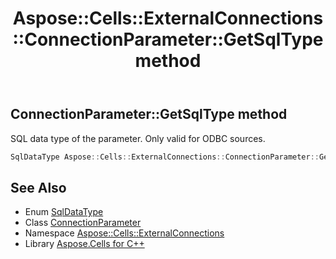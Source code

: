﻿---
title: Aspose::Cells::ExternalConnections::ConnectionParameter::GetSqlType method
linktitle: GetSqlType
second_title: Aspose.Cells for C++ API Reference
description: 'Aspose::Cells::ExternalConnections::ConnectionParameter::GetSqlType method. SQL data type of the parameter. Only valid for ODBC sources in C++.'
type: docs
weight: 600
url: /cpp/aspose.cells.externalconnections/connectionparameter/getsqltype/
---
## ConnectionParameter::GetSqlType method


SQL data type of the parameter. Only valid for ODBC sources.

```cpp
SqlDataType Aspose::Cells::ExternalConnections::ConnectionParameter::GetSqlType()
```

## See Also

* Enum [SqlDataType](../../sqldatatype/)
* Class [ConnectionParameter](../)
* Namespace [Aspose::Cells::ExternalConnections](../../)
* Library [Aspose.Cells for C++](../../../)
